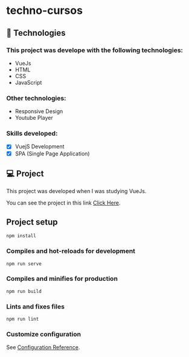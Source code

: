 # techno-cursos

## 🚀 Technologies

### This project was develope with the following technologies:

<ul>
  <li>VueJs</li>
  <li>HTML</li>
  <li>CSS</li>
  <li>JavaScript</li>
</ul>

### Other technologies:

<ul>
  <li>Responsive Design</li>
  <li>Youtube Player</li>
</ul>

### Skills developed:
- [X] VuejS Development
- [X] SPA (Single Page Application)

## 💻 Project

This project was developed when I was studying VueJs.

You can see the project in this link <a href="https://klaytonjr.github.io/Techno-Cursos/cursos">Click Here</a>.


## Project setup
```
npm install
```

### Compiles and hot-reloads for development
```
npm run serve
```

### Compiles and minifies for production
```
npm run build
```

### Lints and fixes files
```
npm run lint
```

### Customize configuration
See [Configuration Reference](https://cli.vuejs.org/config/).
